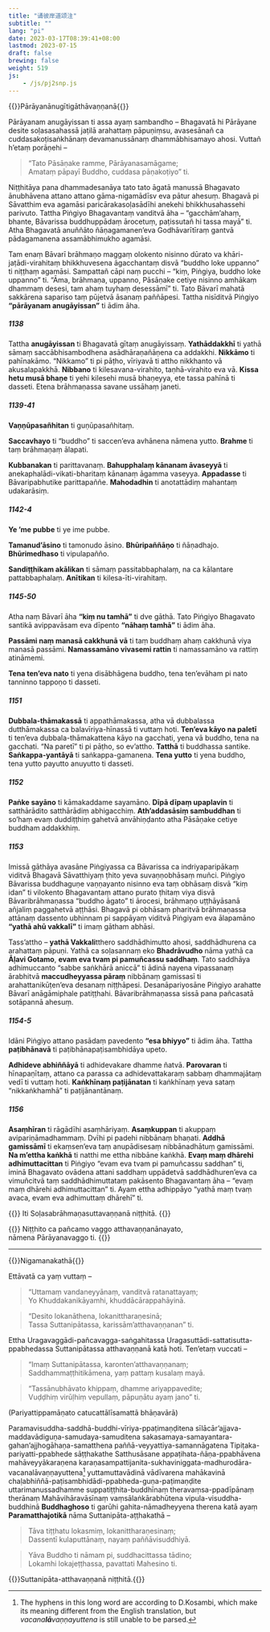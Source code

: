 ```yaml
---
title: "诵彼岸道颂注"
subtitle: ""
lang: "pi"
date: 2023-03-17T08:39:41+08:00
lastmod: 2023-07-15
draft: false
brewing: false
weight: 519
js:
    - /js/pj2snp.js
---
```


{{<subtitle>}}Pārāyanānugītigāthāvaṇṇanā{{</subtitle>}}

Pārāyanam anugāyissan ti assa ayaṃ sambandho – Bhagavatā hi Pārāyane desite soḷasasahassā jaṭilā arahattaṃ pāpuṇiṃsu, avasesānañ ca cuddasakoṭisaṅkhānaṃ devamanussānaṃ dhammābhisamayo ahosi. Vuttañ h’etaṃ porāṇehi –

> “Tato Pāsāṇake ramme, Pārāyanasamāgame;  
> Amataṃ pāpayī Buddho, cuddasa pāṇakoṭiyo” ti.

Niṭṭhitāya pana dhammadesanāya tato tato āgatā manussā Bhagavato ānubhāvena attano attano gāma-nigamādīsv eva pātur ahesuṃ. Bhagavā pi Sāvatthim eva agamāsi paricārakasoḷasādīhi anekehi bhikkhusahassehi parivuto. Tattha Piṅgiyo Bhagavantaṃ vanditvā āha – “gacchām’ahaṃ, bhante, Bāvarissa buddhuppādaṃ ārocetuṃ, paṭissutañ hi tassa mayā” ti. Atha Bhagavatā anuññāto ñāṇagamanen’eva Godhāvarītīraṃ gantvā pādagamanena assamābhimukho agamāsi.

Tam enaṃ Bāvarī brāhmaṇo maggaṃ olokento nisinno dūrato va khāri-jaṭādi-virahitaṃ bhikkhuvesena āgacchantaṃ disvā “buddho loke uppanno” ti niṭṭhaṃ agamāsi. Sampattañ cāpi naṃ pucchi – “kiṃ, Piṅgiya, buddho loke uppanno” ti. “Āma, brāhmaṇa, uppanno, Pāsāṇake cetiye nisinno amhākaṃ dhammaṃ desesi, tam ahaṃ tuyhaṃ desessāmī” ti. Tato Bāvarī mahatā sakkārena sapariso taṃ pūjetvā āsanaṃ paññāpesi. Tattha nisīditvā Piṅgiyo **“pārāyanam anugāyissan”** ti ādim āha.

##### 1138

Tattha **anugāyissan** ti Bhagavatā gītaṃ anugāyissaṃ. **Yathāddakkhī** ti yathā sāmaṃ saccābhisambodhena asādhāraṇañāṇena ca addakkhi. **Nikkāmo** ti pahīnakāmo. “Nikkamo” ti pi pāṭho, vīriyavā ti attho nikkhanto vā akusalapakkhā. **Nibbano** ti kilesavana-virahito, taṇhā-virahito eva vā. **Kissa hetu musā bhaṇe** ti yehi kilesehi musā bhaṇeyya, ete tassa pahīnā ti dasseti. Etena brāhmaṇassa savane ussāhaṃ janeti.

##### 1139-41

**Vaṇṇūpasañhitan** ti guṇūpasañhitaṃ.

**Saccavhayo** ti “buddho” ti saccen’eva avhānena nāmena yutto. **Brahme** ti taṃ brāhmaṇaṃ ālapati.

**Kubbanakan** ti parittavanaṃ. **Bahupphalaṃ kānanam āvaseyyā** ti anekaphalādi-vikati-bharitaṃ kānanaṃ āgamma vaseyya. **Appadasse** ti Bāvaripabhutike parittapaññe. **Mahodadhin** ti anotattādiṃ mahantaṃ udakarāsiṃ.

##### 1142-4

**Ye ’me pubbe** ti ye ime pubbe.

**Tamanud’āsino** ti tamonudo āsino. **Bhūripaññāṇo** ti ñāṇadhajo. **Bhūrimedhaso** ti vipulapañño.

**Sandiṭṭhikam akālikan** ti sāmaṃ passitabbaphalaṃ, na ca kālantare pattabbaphalaṃ. **Anītikan** ti kilesa-īti-virahitaṃ.

##### 1145-50

Atha naṃ Bāvarī āha **“kiṃ nu tamhā”** ti dve gāthā. Tato Piṅgiyo Bhagavato santikā avippavāsam eva dīpento **“nāhaṃ tamhā”** ti ādim āha.

**Passāmi naṃ manasā cakkhunā vā** ti taṃ buddhaṃ ahaṃ cakkhunā viya manasā passāmi. **Namassamāno vivasemi rattin** ti namassamāno va rattiṃ atināmemi.

**Tena ten’eva nato** ti yena disābhāgena buddho, tena ten’evāham pi nato tanninno tappoṇo ti dasseti.

##### 1151

**Dubbala-thāmakassā** ti appathāmakassa, atha vā dubbalassa dutthāmakassa ca balavīriya-hīnassā ti vuttaṃ hoti. **Ten’eva kāyo na paletī** ti ten’eva dubbala-thāmakattena kāyo na gacchati, yena vā buddho, tena na gacchati. “Na paretī” ti pi pāṭho, so ev’attho. **Tatthā** ti buddhassa santike. **Saṅkappa-yantāyā** ti saṅkappa-gamanena. **Tena yutto** ti yena buddho, tena yutto payutto anuyutto ti dasseti.

##### 1152

**Paṅke sayāno** ti kāmakaddame sayamāno. **Dīpā dīpaṃ upaplavin** ti satthārādito satthārādiṃ abhigacchiṃ. **Ath’addasāsiṃ sambuddhan** ti so’haṃ evaṃ duddiṭṭhiṃ gahetvā anvāhiṇḍanto atha Pāsāṇake cetiye buddham addakkhiṃ.

##### 1153

Imissā gāthāya avasāne Piṅgiyassa ca Bāvarissa ca indriyaparipākaṃ viditvā Bhagavā Sāvatthiyaṃ ṭhito yeva suvaṇṇobhāsaṃ muñci. Piṅgiyo Bāvarissa buddhaguṇe vaṇṇayanto nisinno eva taṃ obhāsaṃ disvā “kiṃ idan” ti vilokento Bhagavantaṃ attano purato ṭhitaṃ viya disvā Bāvaribrāhmaṇassa “buddho āgato” ti ārocesi, brāhmaṇo uṭṭhāyāsanā añjaliṃ paggahetvā aṭṭhāsi. Bhagavā pi obhāsaṃ pharitvā brāhmaṇassa attānaṃ dassento ubhinnam pi sappāyaṃ viditvā Piṅgiyam eva ālapamāno **“yathā ahū vakkalī”** ti imaṃ gātham abhāsi.

Tass’attho – **yathā Vakkali**tthero saddhādhimutto ahosi, saddhādhurena ca arahattaṃ pāpuṇi. Yathā ca soḷasannaṃ eko **Bhadrāvudho** nāma yathā ca **Āḷavi Gotamo**, **evam eva tvam pi pamuñcassu saddhaṃ**. Tato saddhāya adhimuccanto “sabbe saṅkhārā aniccā” ti ādinā nayena vipassanaṃ ārabhitvā **maccudheyyassa pāraṃ** nibbānaṃ gamissasī ti arahattanikūṭen’eva desanaṃ niṭṭhāpesi. Desanāpariyosāne Piṅgiyo arahatte Bāvarī anāgāmiphale patiṭṭhahi. Bāvaribrāhmaṇassa sissā pana pañcasatā sotāpannā ahesuṃ.

##### 1154-5

Idāni Piṅgiyo attano pasādaṃ pavedento **“esa bhiyyo”** ti ādim āha. Tattha **paṭibhānavā** ti paṭibhānapaṭisambhidāya upeto.

**Adhideve abhiññāyā** ti adhidevakare dhamme ñatvā. **Parovaran** ti hīnapaṇītaṃ, attano ca parassa ca adhidevattakaraṃ sabbaṃ dhammajātaṃ vedī ti vuttaṃ hoti. **Kaṅkhīnaṃ paṭijānatan** ti kaṅkhīnaṃ yeva sataṃ “nikkaṅkhamhā” ti paṭijānantānaṃ.

##### 1156

**Asaṃhīran** ti rāgādīhi asaṃhāriyaṃ. **Asaṃkuppan** ti akuppaṃ avipariṇāmadhammaṃ. Dvīhi pi padehi nibbānaṃ bhaṇati. **Addhā gamissāmī** ti ekaṃsen’eva taṃ anupādisesaṃ nibbānadhātuṃ gamissāmi. **Na m’ettha kaṅkhā** ti natthi me ettha nibbāne kaṅkhā. **Evaṃ maṃ dhārehi adhimuttacittan** ti Piṅgiyo “evam eva tvam pi pamuñcassu saddhan” ti, iminā Bhagavato ovādena attani saddhaṃ uppādetvā saddhādhuren’eva ca vimuñcitvā taṃ saddhādhimuttataṃ pakāsento Bhagavantaṃ āha – “evaṃ maṃ dhārehi adhimuttacittan” ti. Ayam ettha adhippāyo “yathā maṃ tvaṃ avaca, evam eva adhimuttaṃ dhārehī” ti.

{{<eof>}}
    Iti Soḷasabrāhmaṇasuttavaṇṇanā niṭṭhitā.
{{</eof>}}

{{<eof>}}
    Niṭṭhito ca pañcamo vaggo atthavaṇṇanānayato,<br>nāmena Pārāyanavaggo ti.
{{</eof>}}

---

{{<subtitle>}}Nigamanakathā{{</subtitle>}}

Ettāvatā ca yaṃ vuttaṃ –

> “Uttamaṃ vandaneyyānaṃ, vanditvā ratanattayaṃ;  
> Yo Khuddakanikāyamhi, khuddācārappahāyinā.

> “Desito lokanāthena, lokanittharaṇesinā;  
> Tassa Suttanipātassa, karissām’atthavaṇṇanan” ti.

Ettha Uragavaggādi-pañcavagga-saṅgahitassa Uragasuttādi-sattatisutta-ppabhedassa Suttanipātassa atthavaṇṇanā katā hoti. Ten’etaṃ vuccati –

> “Imaṃ Suttanipātassa, karonten’atthavaṇṇanaṃ;  
> Saddhammaṭṭhitikāmena, yaṃ pattaṃ kusalaṃ mayā.

> “Tassānubhāvato khippaṃ, dhamme ariyappavedite;  
> Vuḍḍhiṃ virūḷhiṃ vepullaṃ, pāpuṇātu ayaṃ jano” ti.

(Pariyattippamāṇato catucattālīsamattā bhāṇavārā)

Paramavisuddha-saddhā-buddhi-vīriya-ppaṭimaṇḍitena sīlācār’ajjava-maddavādiguṇa-samudaya-samuditena sakasamaya-samayantara-gahan’ajjhogāhaṇa-samatthena paññā-veyyattiya-samannāgatena Tipiṭaka-pariyatti-ppabhede sāṭṭhakathe Satthusāsane appaṭihata-ñāṇa-ppabhāvena mahāveyyākaraṇena karaṇasampattijanita-sukhaviniggata-madhurodāra-vacanalāvaṇṇayuttena[^1] yuttamuttavādinā vādīvarena mahākavinā chaḷabhiññā-paṭisambhidādi-ppabheda-guṇa-paṭimaṇḍite uttarimanussadhamme suppatiṭṭhita-buddhīnaṃ theravaṃsa-ppadīpānaṃ therānaṃ Mahāvihāravāsīnaṃ vaṃsālaṅkārabhūtena vipula-visuddha-buddhinā **Buddhaghoso** ti garūhi gahita-nāmadheyyena therena katā ayaṃ **Paramatthajotikā** nāma Suttanipāta-aṭṭhakathā –

[^1]: The hyphens in this long word are according to D.Kosambi, which make its meaning different from the English translation, but *vacana**lā**vaṇṇayuttena* is still unable to be parsed.

> Tāva tiṭṭhatu lokasmiṃ, lokanittharaṇesinaṃ;  
> Dassentī kulaputtānaṃ, nayaṃ paññāvisuddhiyā.

> Yāva Buddho ti nāmam pi, suddhacittassa tādino;  
> Lokamhi lokajeṭṭhassa, pavattati Mahesino ti.

{{<eof>}}Suttanipāta-atthavaṇṇanā niṭṭhitā.{{</eof>}}